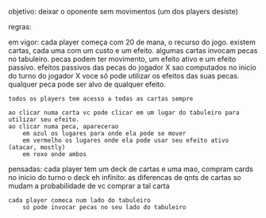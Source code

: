 objetivo:
    deixar o oponente sem movimentos 
    (um dos players desiste)

regras:

em vigor:
    cada player começa com 20 de mana, o recurso do jogo.
    existem cartas, cada uma com um custo e um efeito.
    algumas cartas invocam pecas no tabuleiro. 
    pecas podem ter movimento, um efeito ativo e um efeito passivo.
    efeitos passivos das pecas do jogador X sao computados no inicio do turno do jogador X
    voce só pode utilizar os efeitos das suas pecas.
    qualquer peca pode ser alvo de qualquer efeito. 

    todos os players tem acesso a todas as cartas sempre

    ao clicar numa carta vc pode clicar em um lugar do tabuleiro para utilizar seu efeito.
    ao clicar numa peca, aparecerao 
        em azul os lugares para onde ela pode se mover 
        em vermelho os lugares onde ela pode usar seu efeito ativo (atacar, mostly) 
        em roxo onde ambos
        


pensadas:
    cada player tem um deck de cartas e uma mao, compram cards no inicio do turno
        o deck eh infinito:
            as diferencas de qnts de cartas so mudam a probabilidade de vc comprar a tal carta

    cada player comeca num lado do tabuleiro
        só pode invocar pecas no seu lado do tabuleiro     
